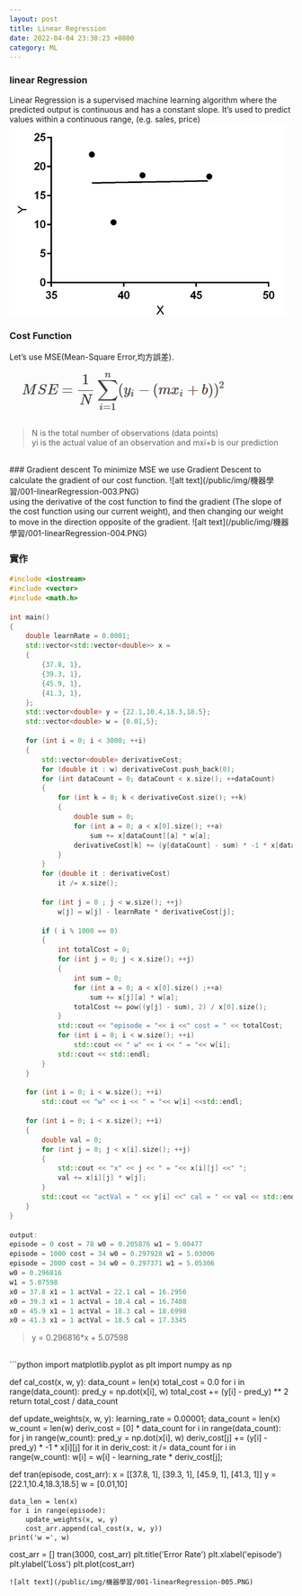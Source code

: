 ```yaml
---
layout: post
title: Linear Regression
date: 2022-04-04 23:30:23 +0800
category: ML
---
```

### linear Regression
Linear Regression is a supervised machine learning algorithm where the predicted output is continuous and has a constant slope. It’s used to predict values within a continuous range, (e.g. sales, price) 
![alt text](/public/img/機器學習/001-linearRegression-001.PNG)
<br>
### Cost Function 
Let’s use MSE(Mean-Square Error,均方誤差).
<br>
![alt text](/public/img/機器學習/001-linearRegression-002.PNG)
> N is the total number of observations (data points)      
> yi is the actual value of an observation and mxi+b is our prediction    
 
<br>
### Gradient descent
To minimize MSE we use Gradient Descent to calculate the gradient of our cost function. 
![alt text](/public/img/機器學習/001-linearRegression-003.PNG)
<br>
using the derivative of the cost function to find the gradient 
(The slope of the cost function using our current weight), 
and then changing our weight to move in the direction opposite of the gradient.
![alt text](/public/img/機器學習/001-linearRegression-004.PNG)

### 實作
```c++
#include <iostream>
#include <vector>
#include <math.h>

int main()
{
    double learnRate = 0.0001;
    std::vector<std::vector<double>> x = 
    {
        {37.8, 1},
        {39.3, 1},
        {45.9, 1},
        {41.3, 1},
    };
    std::vector<double> y = {22.1,10.4,18.3,18.5}; 
    std::vector<double> w = {0.01,5}; 

    for (int i = 0; i < 3000; ++i)
    {
        std::vector<double> derivativeCost;
        for (double it : w) derivativeCost.push_back(0);
        for (int dataCount = 0; dataCount < x.size(); ++dataCount)
        {
            for (int k = 0; k < derivativeCost.size(); ++k)
            {
                double sum = 0;
                for (int a = 0; a < x[0].size(); ++a)
                    sum += x[dataCount][a] * w[a];       
                derivativeCost[k] += (y[dataCount] - sum) * -1 * x[dataCount][k];
            }
        }
        for (double it : derivativeCost)
            it /= x.size();
        
        for (int j = 0 ; j < w.size(); ++j)
            w[j] = w[j] - learnRate * derivativeCost[j];
        
        if ( i % 1000 == 0)
        {
            int totalCost = 0;
            for (int j = 0; j < x.size(); ++j)
            {
                int sum = 0;
                for (int a = 0; a < x[0].size() ;++a)
                    sum += x[j][a] * w[a];  
                totalCost += pow((y[j] - sum), 2) / x[0].size();
            }
            std::cout << "episode = "<< i <<" cost = " << totalCost;
            for (int i = 0; i < w.size(); ++i)
                std::cout << " w" << i << " = "<< w[i];
            std::cout << std::endl;    
        }
    }
    
    for (int i = 0; i < w.size(); ++i)
        std::cout << "w" << i << " = "<< w[i] <<std::endl;
        
    for (int i = 0; i < x.size(); ++i)
    {
        double val = 0;
        for (int j = 0; j < x[i].size(); ++j)
        {
            std::cout << "x" << j << " = "<< x[i][j] <<" ";
            val += x[i][j] * w[j];
        }
        std::cout << "actVal = " << y[i] <<" cal = " << val << std::endl;      
    }    
}

output:
episode = 0 cost = 78 w0 = 0.205876 w1 = 5.00477
episode = 1000 cost = 34 w0 = 0.297928 w1 = 5.03006
episode = 2000 cost = 34 w0 = 0.297371 w1 = 5.05306
w0 = 0.296816
w1 = 5.07598
x0 = 37.8 x1 = 1 actVal = 22.1 cal = 16.2956
x0 = 39.3 x1 = 1 actVal = 10.4 cal = 16.7408
x0 = 45.9 x1 = 1 actVal = 18.3 cal = 18.6998
x0 = 41.3 x1 = 1 actVal = 18.5 cal = 17.3345
```
> y = 0.296816*x + 5.07598    

<br>
```python
import matplotlib.pyplot as plt
import numpy as np

def cal_cost(x, w, y):
    data_count = len(x)
    total_cost = 0.0
    for i in range(data_count):
        pred_y = np.dot(x[i], w)
        total_cost += (y[i] - pred_y) ** 2 
    return total_cost / data_count  

def update_weights(x, w, y):
    learning_rate = 0.00001;
    data_count = len(x)
    w_count = len(w)
    deriv_cost = [0] * data_count
    for i in range(data_count):
        for j in range(w_count):
            pred_y = np.dot(x[i], w)
        deriv_cost[j] += (y[i] - pred_y) * -1 * x[i][j]
    for it in deriv_cost:
        it /= data_count
    for i in range(w_count): 
        w[i] = w[i] - learning_rate * deriv_cost[j];
    
def tran(episode, cost_arr):
    x = [[37.8, 1],
         [39.3, 1],
         [45.9, 1],
         [41.3, 1]]
    y = [22.1,10.4,18.3,18.5]
    w = [0.01,10]
   
    data_len = len(x)
    for i in range(episode):
        update_weights(x, w, y) 
        cost_arr.append(cal_cost(x, w, y))
    print('w =', w)
 

cost_arr = []
tran(3000, cost_arr)
plt.title('Error Rate')
plt.xlabel('episode')
plt.ylabel('Loss')
plt.plot(cost_arr)       
```
![alt text](/public/img/機器學習/001-linearRegression-005.PNG)
